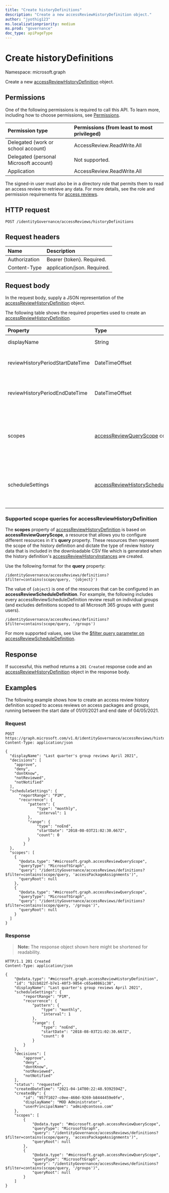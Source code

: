 ```yaml
---
title: "Create historyDefinitions"
description: "Create a new accessReviewHistoryDefinition object."
author: "jyothig123"
ms.localizationpriority: medium
ms.prod: "governance"
doc_type: apiPageType
---
```


# Create historyDefinitions

Namespace: microsoft.graph

Create a new [accessReviewHistoryDefinition](../resources/accessreviewhistorydefinition.md) object.

## Permissions

One of the following permissions is required to call this API. To learn more, including how to choose permissions, see [Permissions](/graph/permissions-reference).

|Permission type|Permissions (from least to most privileged)|
|:---|:---|
|Delegated (work or school account)|AccessReview.ReadWrite.All|
|Delegated (personal Microsoft account)|Not supported.|
|Application|AccessReview.ReadWrite.All|

The signed-in user must also be in a directory role that permits them to read an access review to retrieve any data.  For more details, see the role and permission requirements for [access reviews](../resources/accessreviewsv2-overview.md).

## HTTP request

<!-- {
  "blockType": "ignored"
}
-->

``` http
POST /identityGovernance/accessReviews/historyDefinitions
```

## Request headers

|Name|Description|
|:---|:---|
|Authorization|Bearer {token}. Required.|
|Content-Type|application/json. Required.|

## Request body

In the request body, supply a JSON representation of the [accessReviewHistoryDefinition](../resources/accessreviewhistorydefinition.md) object.

The following table shows the required properties used to create an [accessReviewHistoryDefinition](../resources/accessreviewhistorydefinition.md).

|Property|Type|Description|
|:---|:---|:---|
|displayName | String  | Name for the access review history data collection. Required. |
|reviewHistoryPeriodStartDateTime  | DateTimeOffset  | A timestamp. Reviews starting on or after this date will be included in the fetched history data. Only required if **scheduleSettings** is not defined.  |
|reviewHistoryPeriodEndDateTime  | DateTimeOffset  | A timestamp. Reviews starting on or before this date will be included in the fetched history data. Only required if **scheduleSettings** is not defined.  |
|scopes|[accessReviewQueryScope](../resources/accessreviewqueryscope.md) collection| Used to filter which reviews are included in the fetched history data. Fetches reviews whose scope matches with this provided scope. Required. <br> For more, see [Supported scope queries for accessReviewHistoryDefinition](#supported-scope-queries-for-accessreviewhistorydefinition). |
| scheduleSettings  |[accessReviewHistoryScheduleSettings](../resources/accessReviewHistoryScheduleSettings.md)| The settings for a recurring access review history definition series. Only required if **reviewHistoryPeriodStartDateTime** or **reviewHistoryPeriodEndDateTime** are not defined. Not supported yet.|

### Supported scope queries for accessReviewHistoryDefinition

The **scopes** property of [accessReviewHistoryDefinition](../resources/accessreviewhistorydefinition.md) is based on **accessReviewQueryScope**, a resource that allows you to configure different resources in it's **query** property. These resources then represent the scope of the history definition and dictate the type of review history data that is included in the downloadable CSV file which is generated when the history definition's [accessReviewHistoryInstances](../resources/accessreviewhistoryinstance.md) are created.

Use the following format for the **query** property:

```http
/identityGovernance/accessReviews/definitions?$filter=contains(scope/query, '{object}')
```

The value of `{object}` is one of the resources that can be configured in an **accessReviewScheduleDefinition**. For example, the following includes every accessReviewScheduleDefinition review result on individual groups (and excludes definitions scoped to all Microsoft 365 groups with guest users).

```http
/identityGovernance/accessReviews/definitions?$filter=contains(scope/query, '/groups')
```

For more supported values, see Use the [$filter query parameter on accessReviewScheduleDefinition](accessreviewset-list-definitions.md#use-the-filter-query-parameter).

## Response

If successful, this method returns a `201 Created` response code and an [accessReviewHistoryDefinition](../resources/accessreviewhistorydefinition.md) object in the response body.

## Examples

The following example shows how to create an access review history definition scoped to access reviews on access packages and groups, running between the start date of 01/01/2021 and end date of 04/05/2021.

### Request

<!-- {
  "blockType": "request",
  "name": "create_accessreviewhistorydefinition_from_"
}
-->

``` http
POST https://graph.microsoft.com/v1.0/identityGovernance/accessReviews/historyDefinitions
Content-Type: application/json

{
  "displayName": "Last quarter's group reviews April 2021",
  "decisions": [
    "approve",
    "deny",
    "dontKnow",
    "notReviewed",
    "notNotified"
  ],
  "scheduleSettings": {
      "reportRange": "P1M",
      "recurrence": {
          "pattern": {
              "type": "monthly",
              "interval": 1
          },
          "range": {
              "type": "noEnd",
              "startDate": "2018-08-03T21:02:30.667Z",
              "count": 0
          }
        }
  },
  "scopes": [
    {
      "@odata.type": "#microsoft.graph.accessReviewQueryScope",
      "queryType": "MicrosoftGraph",     
      "query": "/identityGovernance/accessReviews/definitions?$filter=contains(scope/query, 'accessPackageAssignments')",
      "queryRoot": null
    },  
    {
      "@odata.type": "#microsoft.graph.accessReviewQueryScope",
      "queryType": "MicrosoftGraph",     
      "query": "/identityGovernance/accessReviews/definitions?$filter=contains(scope/query, '/groups')",
      "queryRoot": null
    }
  ]
}
```


### Response

>**Note:** The response object shown here might be shortened for readability.
<!-- {
  "blockType": "response",
  "truncated": true,
  "@odata.type": "microsoft.graph.accessReviewHistoryDefinition"
}
-->

``` http
HTTP/1.1 201 Created
Content-Type: application/json

{
    "@odata.type": "#microsoft.graph.accessReviewHistoryDefinition",
    "id": "b2cb022f-b7e1-40f3-9854-c65a40861c38",
    "displayName": "Last quarter's group reviews April 2021",
    "scheduleSettings": {
        "reportRange": "P1M",
        "recurrence": {
            "pattern": {
                "type": "monthly",
                "interval": 1
            },
            "range": {
                "type": "noEnd",
                "startDate": "2018-08-03T21:02:30.667Z",
                "count": 0
            }
        }
    },
    "decisions": [
        "approve",
        "deny",
        "dontKnow",
        "notReviewed",
        "notNotified"
    ],
    "status": "requested",
    "createdDateTime": "2021-04-14T00:22:48.9392594Z",
    "createdBy": {
        "id": "957f1027-c0ee-460d-9269-b8444459e0fe",
        "displayName": "MOD Administrator",
        "userPrincipalName": "admin@contoso.com"
    },
    "scopes": [
        {
            "@odata.type": "#microsoft.graph.accessReviewQueryScope",
            "queryType": "MicrosoftGraph",
            "query": "/identityGovernance/accessReviews/definitions?$filter=contains(scope/query, 'accessPackageAssignments')",
            "queryRoot": null
        },
        {
            "@odata.type": "#microsoft.graph.accessReviewQueryScope",
            "queryType": "MicrosoftGraph",
            "query": "/identityGovernance/accessReviews/definitions?$filter=contains(scope/query, '/groups')",
            "queryRoot": null
        }
    ]
}
```
